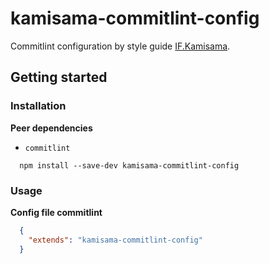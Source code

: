 # kamisama-commitlint-config

Commitlint configuration by style guide [IF.Kamisama](https://github.com/furdzik/IF.Kamisama).

## Getting started

### Installation

**Peer dependencies**
- `commitlint`

```
  npm install --save-dev kamisama-commitlint-config
```

### Usage

**Config file commitlint**

```json
  {
    "extends": "kamisama-commitlint-config"
  }
```


